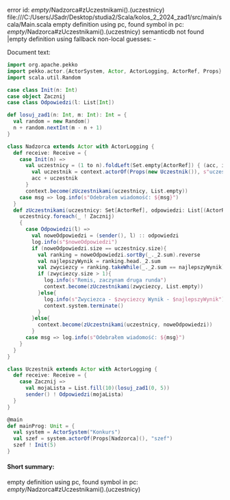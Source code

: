error id: _empty_/Nadzorca#zUczestnikami().(uczestnicy)
file:///C:/Users/JSadr/Desktop/studia2/Scala/kolos_2_2024_zad1/src/main/scala/Main.scala
empty definition using pc, found symbol in pc: _empty_/Nadzorca#zUczestnikami().(uczestnicy)
semanticdb not found
|empty definition using fallback
non-local guesses:
	 -

Document text:

```scala
import org.apache.pekko
import pekko.actor.{ActorSystem, Actor, ActorLogging, ActorRef, Props}
import scala.util.Random

case class Init(n: Int)
case object Zacznij
case class Odpowiedzi(l: List[Int])

def losuj_zad1(n: Int, m: Int): Int = {
  val random = new Random()
  n + random.nextInt(m - n + 1)
}

class Nadzorca extends Actor with ActorLogging {
  def receive: Receive = {
    case Init(n) =>
      val uczestnicy = (1 to n).foldLeft(Set.empty[ActorRef]) { (acc, i) =>
        val uczestnik = context.actorOf(Props(new Uczestnik()), s"uczestnik-$i")
        acc + uczestnik
      }
      context.become(zUczestnikami(uczestnicy, List.empty))
    case msg => log.info(s"Odebrałem wiadomość: ${msg}")
  }
  def zUczestnikami(uczestnicy: Set[ActorRef], odpowiedzi: List[(ActorRef, List[Int])]): Receive = {
    uczestnicy.foreach(_ ! Zacznij)
    {
      case Odpowiedzi(l) =>
        val noweOdpowiedzi = (sender(), l) :: odpowiedzi
        log.info(s"$noweOdpowiedzi")
        if (noweOdpowiedzi.size == uczestnicy.size){
          val ranking = noweOdpowiedzi.sortBy(_._2.sum).reverse
          val najlepszyWynik = ranking.head._2.sum
          val zwyciezcy = ranking.takeWhile(_._2.sum == najlepszyWynik).map(_._1).toSet
          if (zwyciezcy.size > 1){
            log.info(s"Remis, zaczynam druga runda")
            context.become(zUczestnikami(zwyciezcy, List.empty))
          }else{
            log.info(s"Zwyciezca - $zwyciezcy Wynik - $najlepszyWynik")
            context.system.terminate()
          }
        }else{
          context.become(zUczestnikami(uczestnicy, noweOdpowiedzi))
        }
      case msg => log.info(s"Odebrałem wiadomość: ${msg}")
    }
  }
}

class Uczestnik extends Actor with ActorLogging {
  def receive: Receive = {
    case Zacznij =>
      val mojaLista = List.fill(10)(losuj_zad1(0, 5))
      sender() ! Odpowiedzi(mojaLista)
  }
}

@main
def mainProg: Unit = {
  val system = ActorSystem("Konkurs")
  val szef = system.actorOf(Props[Nadzorca](), "szef")
  szef ! Init(5)
}

```

#### Short summary: 

empty definition using pc, found symbol in pc: _empty_/Nadzorca#zUczestnikami().(uczestnicy)